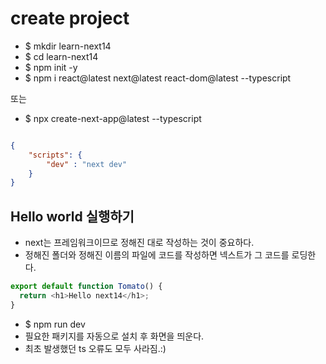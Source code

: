# create project

- $ mkdir learn-next14
- $ cd learn-next14
- $ npm init -y
- $ npm i react@latest next@latest react-dom@latest --typescript

또는

- $ npx create-next-app@latest --typescript

```JSON package.json

{
    "scripts": {
        "dev" : "next dev"
    }
}

```

## Hello world 실행하기

- next는 프레임워크이므로 정해진 대로 작성하는 것이 중요하다.
- 정해진 폴더와 정해진 이름의 파일에 코드를 작성하면 넥스트가 그 코드를 로딩한다.

```typescript ./app/page.tsx
export default function Tomato() {
  return <h1>Hello next14</h1>;
}
```

- $ npm run dev
- 필요한 패키지를 자동으로 설치 후 화면을 띄운다.
- 최초 발생했던 ts 오류도 모두 사라짐.:)
